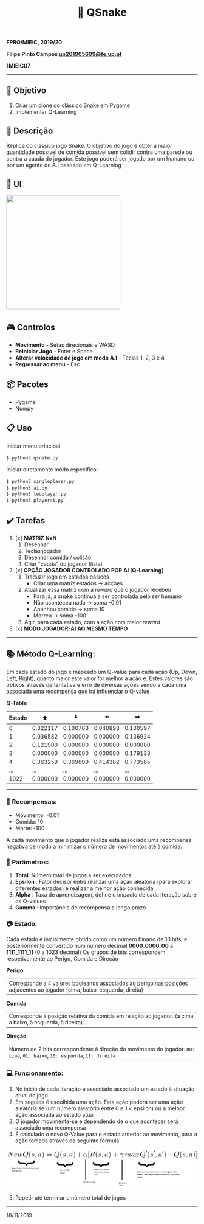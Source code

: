 <h1 align="center" style="font-size=60px;">
   &#128013 QSnake
   <br>
   <br>
</h1>


**FPRO/MIEIC, 2019/20**

**Filipe Pinto Campos up201905609@fe.up.pt**

**1MIEIC07**

---------

## :triangular_flag_on_post: Objetivo


1. Criar um clone do clássico Snake em Pygame
2. Implementar Q-Learning

## :page_facing_up: Descrição

Réplica do clássico jogo Snake.
O objetivo do jogo é obter a maior quantidade possível de comida possível sem colidir contra uma parede ou contra a cauda do jogador.
Este jogo poderá ser jogado por um humano ou por um agente de A.I baseado em Q-Learning

## :game_die: UI

<img src="/assets/ui.gif" width="300" height="300">

## :video_game: Controlos
* **Movimento** - Setas direcionais e WASD
* **Reiniciar Jogo** - Enter e Space
* **Alterar velocidade de jogo em modo A.I** - Teclas 1, 2, 3 e 4
* **Regressar ao menu** - Esc


## :package: Pacotes

- Pygame
- Numpy

## :clipboard: Uso
Iniciar menu principal:
``` sh
$ python3 qsnake.py
```

Iniciar diretamente modo específico:
``` sh
$ python3 singleplayer.py
$ python3 ai.py
$ python3 twoplayer.py
$ python3 playerai.py
```

## :heavy_check_mark: Tarefas
1. [x] **MATRIZ NxN**
   1. Desenhar
   1. Teclas jogador
   1. Desenhar comida / colisão
   1. Criar "cauda" do jogador (lista)
1. [x] **OPÇÃO JOGADOR CONTROLADO POR AI (Q-Learning)**
   1. Traduzir jogo em estados básicos
      *  Criar uma matriz estados -> acções
   1. Atualizar essa matriz com a *reward* que o jogador recebeu
      * Para já, a snake continua a ser controlada pelo ser humano
      * Não aconteceu nada -> soma -0.01
      * Apanhou comida -> soma 10
      * Morreu -> soma -100
   1. Agir, para cada estado, com a ação com maior *reward*
1. [x] **MODO JOGADOR-AI AO MESMO TEMPO**

------
## :books: Método Q-Learning:
Em cada estado do jogo é mapeado um Q-value para cada ação (Up, Down, Left, Right), quanto maior este valor for melhor a ação é. Estes valores são obtivos através de tentativa e erro de diversas ações sendo a cada uma associada uma recompensa que irá influenciar o Q-value

**Q-Table**

|Estado | :arrow_up: | :arrow_down: | :arrow_left: | :arrow_right: |
|--- | -----------| ------------ | ------------ | ------------- |
| 0 | 0.322117 | 0.100763 | 0.040893 | 0.100597 |
| 1 |0.036582 |	0.000000 |	0.000000 |	0.136924|
| 2 | 0.121900 | 0.000000 | 0.000000 | 0.000000 | 
| 3 | 0.000000 | 0.000000 | 0.000000 | 0.179133 |
| 4 | 0.363259 | 0.369609 | 0.414382 | 0.773585 |
| ...| ... | ... | ... | ...
| 1022 | 0.000000 | 0.000000 | 0.000000 | 0.000000
------------------

### :watermelon: Recompensas:
* Movimento: -0.01
* Comida: 10
* Morte: -100

A cada movimento que o jogador realiza está associado uma recompensa negativa de modo a minimizar o número de movimentos até à comida.

### :floppy_disk: Parâmetros:
1. **Total**: Número total de jogos a ser executados
1. **Epsilon** : Fator decisor entre realizar uma ação aleatória (para explorar diferentes estados) e realizar a melhor ação conhecida
1. **Alpha** : Taxa de aprendizagem, define o impacto de cada iteração sobre os Q-values
1. **Gamma** : Importância de recompensa a longo prazo

### :camera: Estado:
Cada estado é inicialmente obtido como um número binário de 10 bits, e posteriormente convertido num número decimal
**0000_0000_00** a **1111_1111_11** (0 a 1023 decimal)
Os grupos de bits correspondem respetivamente ao Perigo, Comida e Direção

**Perigo**
<table><tr><td>
Corresponde a 4 valores booleanos associados ao perigo nas posições adjacentes ao jogador (cima, baixo, esquerda, direita)
</td></tr></table>

**Comida**
<table><tr><td>
Corresponde à posição relativa da comida em relação ao jogador. (a cima, a baixo, à esquerda, à direita).
</td></tr></table>


**Direção**
<table><tr><td>
Número de 2 bits correspondente à direção do movimento do jogador. <code>00: cima</code>, <code>01: baixo</code>, <code>10: esquerda</code>, <code>11: direita</code>
</td></tr></table>




### :computer: Funcionamento:
1. No início de cada iteração é associado associado um estado à situação atual do jogo. 
2. Em seguida é escolhida uma ação. Esta ação poderá ser uma ação aleatória se (um número aleatório entre 0 e 1 < epsilon) ou a melhor ação associada ao estado atual
3. O jogador movimenta-se e dependendo de o que acontecer será associado uma recompensa
4. É calculado o novo Q-Value para o estado anterior ao movimento, para a ação tomada através da seguinte fórmula:

![formula](./assets/formula.png)


5. Repetir até terminar o número total de jogos

------
18/11/2019
